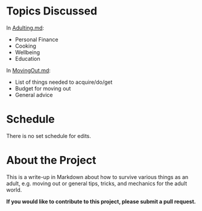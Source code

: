 # Topics Discussed

In [Adulting.md](https://github.com/ThatAlexTRM/adulting/blob/main/Adulting.md):
* Personal Finance
* Cooking
* Wellbeing
* Education

In [MovingOut.md](https://github.com/ThatAlexTRM/adulting/blob/main/MovingOut.md):
* List of things needed to acquire/do/get
* Budget for moving out
* General advice

# Schedule

There is no set schedule for edits.

# About the Project

This is a write-up in Markdown about how to survive various things as an adult, e.g. moving out or general tips, tricks, and mechanics for the adult world.

**If you would like to contribute to this project, please submit a pull request.**

